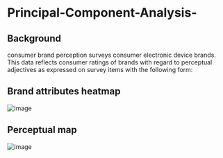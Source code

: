 # Principal-Component-Analysis-

## Background

consumer brand perception surveys consumer electronic device brands. This data reflects consumer ratings of brands with regard to perceptual adjectives as expressed on survey items with the following form:

## Brand attributes heatmap

![image](https://github.com/apoorvadudani/Principal-Component-Analysis-/assets/113878059/466afb86-a4b4-4195-ae99-ca81906ed635)

## Perceptual map

![image](https://github.com/apoorvadudani/Principal-Component-Analysis-/assets/113878059/dec52a90-f12f-4e6f-b27c-3590c3ea097b)
